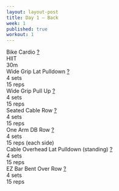 ```yaml
---
layout: layout-post
title: Day 1 — Back
week: 1
published: true
workout: 1
---
```


<div class="ex_list">
  <div class="ex">
    <div class="name">
      Bike Cardio
      <a href="https://www.youtube.com/watch?v=WRylMkvahjM" target="_blank">?</a>
    </div>
    <div class="set">HIIT </div>
    <div class="rep">30m</div>
  </div>
  <div class="ex">
    <div class="name">
      Wide Grip Lat Pulldown
      <a href="https://www.youtube.com/watch?v=von4DUh9soE" target="_blank">?</a>
    </div>
    <div class="set">4 sets</div>
    <div class="rep">15 reps</div>
  </div>
  <div class="ex">
    <div class="name">
      Wide Grip Pull Up
      <a href="https://www.youtube.com/watch?v=iywjqUo5nmU" target="_blank">?</a>
    </div>
    <div class="set">4 sets</div>
    <div class="rep">15 reps</div>
  </div>
  <div class="ex">
    <div class="name">
      Seated Cable Row
      <a href="https://www.youtube.com/watch?v=A77hAjcpN1s" target="_blank">?</a>
    </div>
    <div class="set">4 sets</div>
    <div class="rep">15 reps</div>
  </div>
  <div class="ex">
    <div class="name">
      One Arm DB Row
      <a href="https://www.youtube.com/watch?v=EEFHHOCfHgw" target="_blank">?</a>
    </div>
    <div class="set">4 sets</div>
    <div class="rep">15 reps (each side)</div>
  </div>
  <div class="ex">
    <div class="name">
      Cable Overhead Lat Pulldown (standing)
      <a href="https://www.youtube.com/watch?v=wpQEGmAM7l8" target="_blank">?</a>
    </div>
    <div class="set">4 sets</div>
    <div class="rep">15 reps</div>
  </div>
  <div class="ex">
    <div class="name">
      EZ Bar Bent Over Row 
      <a href="https://www.youtube.com/watch?v=BaeLwoJIWG0" target="_blank">?</a>
    </div>
    <div class="set">4 sets</div>
    <div class="rep">15 reps</div>
  </div>
</div>



